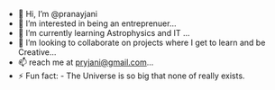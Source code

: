 - 👋 Hi, I’m @pranayjani
- 👀 I’m interested in being an entreprenuer...
- 🌱 I’m currently learning Astrophysics and IT ...
- 💞️ I’m looking to collaborate on projects where I get to learn and be Creative...
- 📫 reach me at pryjani@gmail.com...
- ⚡ Fun fact: - The Universe is so big that none of really exists. 

<!---
pranayjani/pranayjani is a ✨ special ✨ repository because its `README.md` (this file) appears on your GitHub profile.
You can click the Preview link to take a look at your changes.
--->
